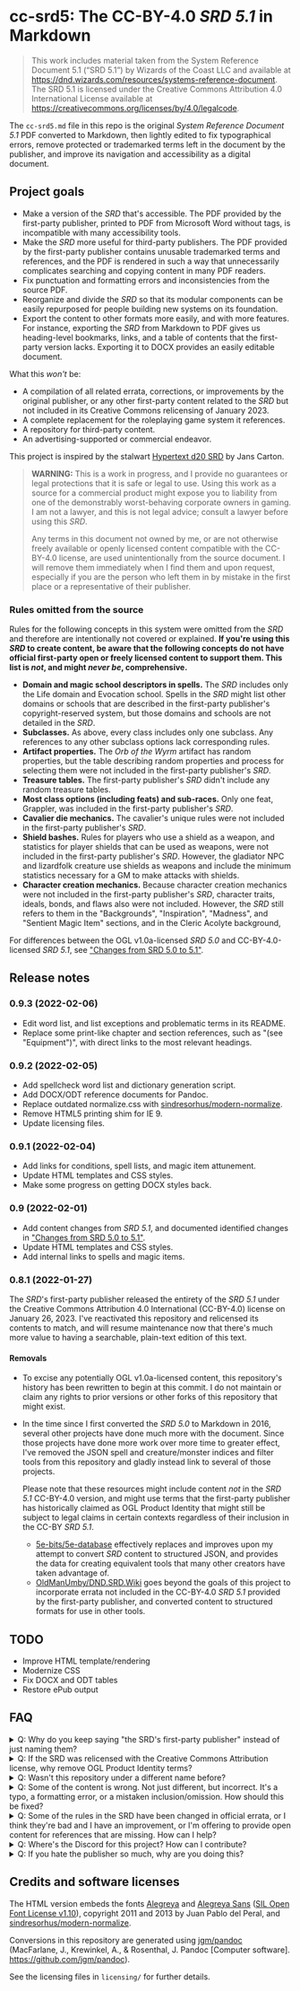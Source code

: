 # cc-srd5: The CC-BY-4.0 *SRD 5.1* in Markdown

> This work includes material taken from the System Reference Document 5.1 (“SRD 5.1”) by Wizards of the Coast LLC and available at https://dnd.wizards.com/resources/systems-reference-document. The SRD 5.1 is licensed under the Creative Commons Attribution 4.0 International License available at https://creativecommons.org/licenses/by/4.0/legalcode.

The `cc-srd5.md` file in this repo is the original *System Reference Document 5.1* PDF converted to Markdown, then lightly edited to fix typographical errors, remove protected or trademarked terms left in the document by the publisher, and improve its navigation and accessibility as a digital document.

## Project goals

-   Make a version of the *SRD* that's accessible. The PDF provided by the first-party publisher, printed to PDF from Microsoft Word without tags, is incompatible with many accessibility tools.
-   Make the *SRD* more useful for third-party publishers. The PDF provided by the first-party publisher contains unusable trademarked terms and references, and the PDF is rendered in such a way that unnecessarily complicates searching and copying content in many PDF readers.
-   Fix punctuation and formatting errors and inconsistencies from the source PDF.
-   Reorganize and divide the *SRD* so that its modular components can be easily repurposed for people building new systems on its foundation.
-   Export the content to other formats more easily, and with more features. For instance, exporting the *SRD* from Markdown to PDF gives us heading-level bookmarks, links, and a table of contents that the first-party version lacks. Exporting it to DOCX provides an easily editable document.

What this *won't* be:

-   A compilation of all related errata, corrections, or improvements by the original publisher, or any other first-party content related to the *SRD* but not included in its Creative Commons relicensing of January 2023.
-   A complete replacement for the roleplaying game system it references.
-   A repository for third-party content.
-   An advertising-supported or commercial endeavor.

This project is inspired by the stalwart [Hypertext d20 SRD](http://www.d20srd.org/) by Jans Carton.

> **WARNING:** This is a work in progress, and I provide no guarantees or legal protections that it is safe or legal to use. Using this work as a source for a commercial product might expose you to liability from one of the demonstrably worst-behaving corporate owners in gaming. I am not a lawyer, and this is not legal advice; consult a lawyer before using this *SRD*.
>
> Any terms in this document not owned by me, or are not otherwise freely available or openly licensed content compatible with the CC-BY-4.0 license, are used unintentionally from the source document. I will remove them immediately when I find them and upon request, especially if you are the person who left them in by mistake in the first place or a representative of their publisher.

### Rules omitted from the source

Rules for the following concepts in this system were omitted from the *SRD* and therefore are intentionally not covered or explained. **If you're using this *SRD* to create content, be aware that the following concepts do not have official first-party open or freely licensed content to support them. This list is *not*, and might *never be*, comprehensive.**

-   **Domain and magic school descriptors in spells.** The *SRD* includes only the Life domain and Evocation school. Spells in the *SRD* might list other domains or schools that are described in the first-party publisher's copyright-reserved system, but those domains and schools are not detailed in the *SRD*.
-   **Subclasses.** As above, every class includes only one subclass. Any references to any other subclass options lack corresponding rules.
-   **Artifact properties.** The *Orb of the Wyrm* artifact has random properties, but the table describing random properties and process for selecting them were not included in the first-party publisher's *SRD*.
-   **Treasure tables.** The first-party publisher's *SRD* didn't include any random treasure tables.
-   **Most class options (including feats) and sub-races.** Only one feat, Grappler, was included in the first-party publisher's *SRD*.
-   **Cavalier die mechanics.** The cavalier's unique rules were not included in the first-party publisher's *SRD*.
-   **Shield bashes.** Rules for players who use a shield as a weapon, and statistics for player shields that can be used as weapons, were not included in the first-party publisher's *SRD*. However, the gladiator NPC and lizardfolk creature use shields as weapons and include the minimum statistics necessary for a GM to make attacks with shields.
-   **Character creation mechanics.** Because character creation mechanics were not included in the first-party publisher's *SRD*, character traits, ideals, bonds, and flaws also were not included. However, the *SRD* still refers to them in the "Backgrounds", "Inspiration", "Madness", and "Sentient Magic Item" sections, and in the Cleric Acolyte background,

For differences between the OGL v1.0a-licensed *SRD 5.0* and CC-BY-4.0-licensed *SRD 5.1*, see ["Changes from SRD 5.0 to 5.1"](./changes-50-to-51.md).

## Release notes

### 0.9.3 (2022-02-06)

- Edit word list, and list exceptions and problematic terms in its README.
- Replace some print-like chapter and section references, such as "(see "Equipment")", with direct links to the most relevant headings.

### 0.9.2 (2022-02-05)

- Add spellcheck word list and dictionary generation script.
- Add DOCX/ODT reference documents for Pandoc.
- Replace outdated normalize.css with [sindresorhus/modern-normalize](https://github.com/sindresorhus/modern-normalize).
- Remove HTML5 printing shim for IE 9.
- Update licensing files.

### 0.9.1 (2022-02-04)

- Add links for conditions, spell lists, and magic item attunement.
- Update HTML templates and CSS styles.
- Make some progress on getting DOCX styles back.

### 0.9 (2022-02-01)

- Add content changes from *SRD 5.1*, and documented identified changes in ["Changes from SRD 5.0 to 5.1"](./changes-50-to-51.md).
- Update HTML templates and CSS styles.
- Add internal links to spells and magic items.

### 0.8.1 (2022-01-27)

The *SRD*'s first-party publisher released the entirety of the *SRD 5.1* under the Creative Commons Attribution 4.0 International (CC-BY-4.0) license on January 26, 2023. I've reactivated this repository and relicensed its contents to match, and will resume maintenance now that there's much more value to having a searchable, plain-text edition of this text.

#### Removals

- To excise any potentially OGL v1.0a-licensed content, this repository's history has been rewritten to begin at this commit. I do not maintain or claim any rights to prior versions or other forks of this repository that might exist.
- In the time since I first converted the *SRD 5.0* to Markdown in 2016, several other projects have done much more with the document. Since those projects have done more work over more time to greater effect, I've removed the JSON spell and creature/monster indices and filter tools from this repository and gladly instead link to several of those projects.

  Please note that these resources might include content *not* in the *SRD 5.1* CC-BY-4.0 version, and might use terms that the first-party publisher has historically claimed as OGL Product Identity that might still be subject to legal claims in certain contexts regardless of their inclusion in the CC-BY *SRD 5.1*.

  - [5e-bits/5e-database](https://github.com/5e-bits/5e-database) effectively replaces and improves upon my attempt to convert *SRD* content to structured JSON, and provides the data for creating equivalent tools that many other creators have taken advantage of.
  - [OldManUmby/DND.SRD.Wiki](https://github.com/OldManUmby/DND.SRD.Wiki) goes beyond the goals of this project to incorporate errata not included in the CC-BY-4.0 *SRD 5.1* provided by the first-party publisher, and converted content to structured formats for use in other tools.

## TODO

- Improve HTML template/rendering
- Modernize CSS
- Fix DOCX and ODT tables
- Restore ePub output

## FAQ

<details>
<summary>Q: Why do you keep saying "the SRD's first-party publisher" instead of just naming them?</summary>

- A: Per the "Legal Information" section of the first-party publisher's *SRD* PDF:

  > Please do not include any other attribution regarding (the first-party publisher) other than that provided above. You may, however, include a statement on your work that it is “compatible with fifth edition” or “5E compatible.”

  Because of the the first-party publisher's poor corporate citizenship and openly toxic attempts to wield legal powers over the existing open license prior to this relicensing, I decline to provide them with more reasons to act against this or any project. For that matter I also decline to provide them with any more attribution to this work than is absolutely, legally necessary.

</details>

<details>
<summary>Q: If the SRD was relicensed with the Creative Commons Attribution license, why remove OGL Product Identity terms?</summary>

- A: I'm not a lawyer, but Creative Commons licenses are copyright licenses, not trademark licenses. Thanks to the OGL Product Identity list, the first-party publisher openly identifies terms to which it wishes to reserve additional rights. Many of these terms are actively used in trademarks owned by the first-party publisher for products that are not covered by either the OGL or Creative Commons licenses.

  Therefore, out of an abundance of legal caution and with the knowledge that the first-party publisher has a recent and toxic history of actively and aggressively threatening works that are adjacent to its trademark rights, this work removes or replaces those terms. The first-party publisher's Product Identity claims are broad and vague, which means this work likely still contains terms that the first-party publisher might still try to claim.

  Additionally, many Product Identity terms are used in the *SRD* only in examples and are, at best, unnecessary. In several cases, the Product Identity terms only add confusion for people with limited or no knowledge of the copyright-reserved, trademark-protected campaign settings or accessory products, and the *SRD* is arguably improved by removing them.

  When the first-party publisher released the *SRD 5.1*, its updates to the original *SRD 5.0* were largely comprised of removing Product Identity terms from that original *SRD*. However, that update did not remove all such terms, nor did it even remove such terms with internal consistency, leaving existing Product Identity terms intact but orphaned of any context, while even adding new and unnecessary Product Identity terms without context.

  By removing potentially protected terms that the first-party publisher negligently left in their openly licensed reference document, this project aims to make the rules safer to reuse in publicly distributed homebrew and hobby projects.

</details>

<details>
<summary>Q: Wasn't this repository under a different name before?</summary>

- A: I initially converted the OGL v1.0a *SRD 5.0* to Markdown in 2016. To remove all claims that the first-party publisher might attempt to make on the content as released under the potentially revocable OGL v1.0a license, I've rewritten the history of this repository to remove all prior commits, deleted the repository from this host, and recreated it under a new name using the Creative Commons Attribution license from its origin.

  I do not claim any rights to, nor will I maintain or provide support for, any forks or copies of the original repository.

</details>

<details>
<summary>Q: Some of the content is wrong. Not just different, but incorrect. It's a typo, a formatting error, or a mistaken inclusion/omission. How should this be fixed?</summary>

- A: File an issue or pull request in this repository. Be as detailed as possible about both where the error is located, and where I can find the correct information in the *SRD 5.1* PDF. If I can't find the error based on your description, I'll close the issue.

</details>

<details>
<summary>Q: Some of the rules in the SRD have been changed in official errata, or I think they're bad and I have an improvement, or I'm offering to provide open content for references that are missing. How can I help?</summary>

- A: This project will not incorporate any errata, even where it makes sense to, because the first-party publisher has not explicitly released any *SRD* or 5E-compatible errata under the CC-BY 4.0 license, except for any changes made in their *SRD 5.1* compared to their *SRD 5.0*. If that situation ever changes, file an issue and provide specific details and links to the first-party publisher's official release of such openly licensed errata.

  I know game mechanics, including the errata, are not copyrighted, and that the errata could be rephrased or reincorporated in this work without using the copyrighted text. But the entire reason the OGL exists, or that this Creative Commons relicensing occurred, is because of the potential liability of using even excerpts of copyrighted text not available under any open license, or available only under the OGL v1.0a or more restrictive copyright licenses.

  Additionally, I'm not a sufficient authority on the system's rules to judge whether your proposed fix to a rule is an improvement, even if your proposed improvement is original work and you offer to freely or openly license it. Improving the *rules content* of the *SRD* is explicitly *not* a goal of this project. If you want to do so, fork this project and take ownership of your improvements.

</details>

<details>
<summary>Q: Where's the Discord for this project? How can I contribute?</summary>

- A: I don't plan on building or maintaining a community around this resource. If you want to participate in a community working on an open resource based on the 5E-compatible *SRD*, go to [5e-bits](https://github.com/5e-bits).

  Hosting this resource costs me nothing, and accepting payment or donations is a liability that I happily decline.

</details>

<details>
<summary>Q: If you hate the publisher so much, why are you doing this?</summary>

- A: Regardless of whether I like the publisher or these rules, this system is popular enough to be responsible for growing a hobby I've loved for decades to an extent I hardly could have ever imagined. The people I've played it with are poorly served by the corporation that owns it.

  Regardless of the still questionable, market-driven motives that led the first-party publisher relicensing this content to a truly open license, their action provides an opportunity to make these rules more accessible, expand this hobby to more people and more communities in ways not driven primarily or exclusively by monetization and profit, and inspire more people to create stories, mechanics, and experiences that have a long history of exceeding anything that the first-party publisher is capable of making.

  In particular, the *SRD* as it was originally released was insultingly poor: polluted with legal Product Identity traps, in a format pointlessly inaccessible to people with vision disabilities, poorly edited and laden with careless copy-and-paste mistakes, and missing fundamental components that made it unusable as a literal reference document for the system.

  This mess of an *SRD* received all of one update months later, one that didn't even resolve all of the problems openly and publicly identified and reported at the time, and then nothing in the more than six years hence. The publisher made no attempt to host the *SRD* in literally any other format but the least accessible one available to them, instead handing that work - and all of its potential and ever-threatening liability - to unpaid fans and opportunistic ad-supported websites.

  Back in 2016, I had a player beyond excited to create OGL-licensed 5E-compatible content, but literally couldn't read the *SRD* because the first-party publisher was either too lazy or incompetent to export a tagged PDF fully compatible with contemporary screen readers. Back then, there were no reliable *SRD 5.0* websites. This project tried to resolve these fundamental issues because even then this system consumed all of the attention of legions of new players, even when more accessible, less expensive, better supported, and more open systems were already thriving in a smaller marketplace. The network effects alone of the system's name, brand, and retail distribution, even with all of its historical baggage, were and still remain overwhelming.

  That player is still playing and making games because they had this resource, even if both they and I have since left this system behind for ones that did more to be usable, accessible, and enjoyable. But I still do this for that player because I know that there are many players like them, and nearly seven years after the *SRD*'s flawed release, the only official document is ***still*** the same ugly, badly edited PDF from 2016 with poor accessibility and a bunch of trademark traps.

</details>

## Credits and software licenses

The HTML version embeds the fonts [Alegreya](https://github.com/huertatipografica/Alegreya) and [Alegreya Sans](https://github.com/huertatipografica/Alegreya-Sans) ([SIL Open Font License v1.10](http://www.fontsquirrel.com/license/alegreya-sans)), copyright 2011 and 2013 by Juan Pablo del Peral, and [sindresorhus/modern-normalize](https://github.com/sindresorhus/modern-normalize).

Conversions in this repository are generated using [jgm/pandoc](https://github.com/jgm/pandoc) (MacFarlane, J., Krewinkel, A., & Rosenthal, J. Pandoc \[Computer software\]. https://github.com/jgm/pandoc).

See the licensing files in `licensing/` for further details.
